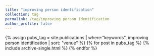 ```yaml
---
title: "improving person identification"
collection: tag
permalink: /tag/improving person identification
author_profile: false
---
```

{% assign pubs_tag = site.publications | where:"keywords", improving person identification | sort: "venue" %}
{% for post in pubs_tag %}
  {% include archive-single.html %}
{% endfor %}